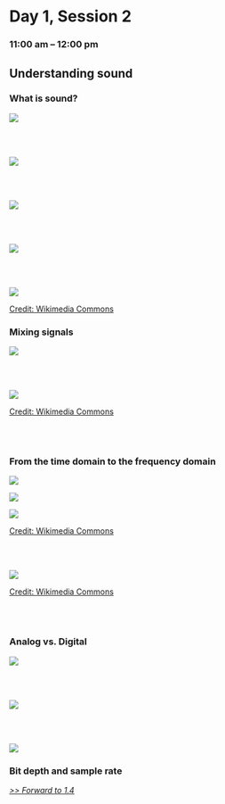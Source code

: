 # Day 1, Session 2
### 11:00 am – 12:00 pm


## Understanding sound
<!-- Lecture -->
<!--(10:15–10:45)-->

### What is sound?

![](img_presentation/Kline_1985_p439.png)

<br><br>

![](img_presentation/Handel_1989_p28.png)

<br><br>

![](img_presentation/Kline_1985_p440.png)

<br><br>

![](img_presentation/Kline_1985_p430.png)

<br><br>

![](img_presentation/2000px-Sine_wave_amplitude.svg.png)

[Credit: Wikimedia Commons](https://commons.wikimedia.org/wiki/File:Sine_wave_amplitude.svg)


<!--
You clap your hands, there's some vibration, then it dies away. Just like a bob on a spring.
-->


### Mixing signals

<!-- sound as a linear system, for the most part:

analogy to multiple signals traveling on a fiber optic cable
 -->

![](img_presentation/Adding_waves.png)

<br><br>


<!-- one examples of signals being mixed -->

![](img_presentation/2000px-Harmonic_partials_on_strings.svg.png)

[Credit: Wikimedia Commons](https://commons.wikimedia.org/wiki/File:Harmonic_partials_on_strings.svg)


<!-- spectrogram of a pitched instrument -->

<!-- timbre determined (more or less) by the energy of each partial -->




<br><br>


### From the time domain to the frequency domain

![](img_presentation/Adding_waves_spectrogram.png)


<!--
Any signal we measure can be decomposed into a series of waves at different frequencies, called a Fourier series.
-->


![](img_presentation/Handel_1989_p26_spectrograms.png)




![](img_presentation/2000px-Square_Wave_Fourier_Series.svg.png)

[Credit: Wikimedia Commons](https://commons.wikimedia.org/wiki/File:Square_Wave_Fourier_Series.svg)

<br><br>

![](img_presentation/2000px-Fourier_Series.svg.png)

[Credit: Wikimedia Commons](https://commons.wikimedia.org/wiki/File:Fourier_Series.svg)


<br><br>







### Analog vs. Digital


![](img_presentation/Pohlmann_2011_p22_sampling.png)

<br><br>

![](img_presentation/Pohlmann_2011_p94.png)

<br><br>

![](img_presentation/Pohlmann_2011_p26_aliasing.png)





### Bit depth and sample rate






[*>> Forward to 1.4*](1.4.md)
